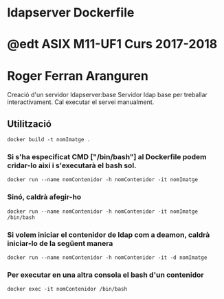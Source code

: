 # ldapserver Dockerfile
# @edt ASIX M11-UF1 Curs 2017-2018
# Roger Ferran Aranguren

Creació d'un servidor ldapserver:base
Servidor ldap base per treballar interactivament.
Cal executar el servei manualment.

## Utilització

    docker build -t nomImatge .

### Si s'ha especificat CMD ["/bin/bash"] al Dockerfile podem cridar-lo així i s'executarà el bash sol.

    docker run --name nomContenidor -h nomContenidor -it nomImatge

### Sinó, caldrà afegir-ho

    docker run --name nomContenidor -h nomContenidor -it nomImatge /bin/bash

### Si volem iniciar el contenidor de ldap com a deamon, caldrà iniciar-lo de la següent manera

    docker run --name nomContenidor -h nomContenidor -it -d nomImatge

### Per executar en una altra consola el bash d'un contenidor

    docker exec -it nomContenidor /bin/bash

